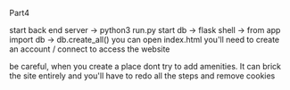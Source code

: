 Part4

start back end server -> python3 run.py
start db -> flask shell -> from app import db -> db.create_all()
you can open index.html
you'll need to create an account / connect to access the website

be careful, when you create a place dont try to add amenities. It can brick the site entirely and you'll have to redo all the steps and remove cookies
